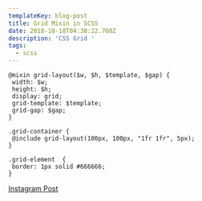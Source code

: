 ```yaml
---
templateKey: blog-post
title: Grid Mixin in SCSS
date: 2018-10-18T04:30:22.760Z
description: 'CSS Grid '
tags:
  - scss
---
```

```
@mixin grid-layout($w, $h, $template, $gap) {
 width: $w;
 height: $h;
 display: grid;
 grid-template: $template;
 grid-gap: $gap;
}
    
.grid-container {
 @include grid-layout(100px, 100px, "1fr 1fr", 5px);
}

.grid-element  {
 border: 1px solid #666666;
}
```

<a class="ig-link" href="https://www.instagram.com/p/Bicof3LBBFB/"> Instagram Post </a>
